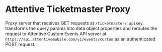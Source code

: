 # Attentive Ticketmaster Proxy
 
Proxy server that receives GET requests at `/ticketmaster/:apiKey`, transforms the query params into data object properties and reroutes the request to Attentive Custom Events API server at `https://api.attentivemobile.com/v1/events/custom` as an authenticated POST request.